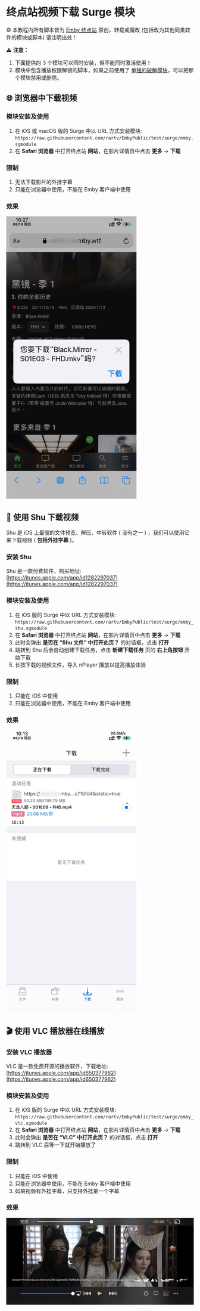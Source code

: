 # 终点站视频下载 Surge 模块

© 本教程内所有脚本皆为 [Emby 终点站](https://t.me/EmbyPublic) 原创，转载或魔改 (包括改为其他同类软件的模块或脚本) 请注明出处！

⚠️ **注意：**

1. 下面提供的 3 个模块可以同时安装，但不能同时激活使用！
2. 模块中包含播放权限解锁的脚本，如果之前使用了 [单独的破解模块](https://embywiki.911997.xyz/use-on-various-devices/use-on-ios/use-official-client/crack-with-surge.html)，可以把那个模块禁用或删除。

## 🌐 浏览器中下载视频

### 模块安装及使用

1. 在 iOS 或 macOS 版的 Surge 中以 URL 方式安装模块: `https://raw.githubusercontent.com/rartv/EmbyPublic/test/surge/emby.sgmodule`
2. 在 **Safari 浏览器** 中打开终点站 **网站**，在影片详情页中点击 **更多** -> **下载**

### 限制

1. 无法下载影片的外挂字幕
2. 只能在浏览器中使用，不能在 Emby 客户端中使用

### 效果

![浏览器中下载视频](https://raw.githubusercontent.com/tingv/image/Shortcuts/2021/8/19/D41B9DC0-E715-4C98-B6BB-BBADC456BDA7_162833.jpeg)

## 📖 使用 Shu 下载视频

Shu 是 iOS 上最强的文件预览、解压、中转软件 ( 没有之一 ) ，我们可以使用它来下载视频 ( **包括外挂字幕** )。

### 安装 Shu

Shu 是一款付费软件，购买地址: [https://itunes.apple.com/app/id1282297037](https://itunes.apple.com/app/id1282297037)

### 模块安装及使用

1. 在 iOS 版的 Surge 中以 URL 方式安装模块: `https://raw.githubusercontent.com/rartv/EmbyPublic/test/surge/emby_shu.sgmodule`
2. 在 **Safari 浏览器** 中打开终点站 **网站**，在影片详情页中点击 **更多** -> **下载**
3. 此时会弹出 **是否在 “Shu 文件” 中打开此页？** 的对话框，点击 **打开**
4. 跳转到 Shu 后会自动创建下载任务，点击 **新建下载任务** 页的 **右上角按钮** 开始下载
5. 长按下载的视频文件，导入 nPlayer 播放以提高播放体验

### 限制

1. 只能在 iOS 中使用
2. 只能在浏览器中使用，不能在 Emby 客户端中使用

### 效果

![使用 Shu 下载视频](https://raw.githubusercontent.com/tingv/image/Shortcuts/2021/8/19/49688D2F-2147-4D4D-A89D-2D299BCF92DB_162230.jpeg)

## 🎬 使用 VLC 播放器在线播放

### 安装 VLC 播放器

VLC 是一款免费开源的播放软件，下载地址: [https://itunes.apple.com/app/id650377962](https://itunes.apple.com/app/id650377962)

### 模块安装及使用

1. 在 iOS 版的 Surge 中以 URL 方式安装模块: `https://raw.githubusercontent.com/rartv/EmbyPublic/test/surge/emby_vlc.sgmodule`
2. 在 **Safari 浏览器** 中打开终点站 **网站**，在影片详情页中点击 **更多** -> **下载**
3. 此时会弹出 **是否在 “VLC” 中打开此页？** 的对话框，点击 **打开**
4. 跳转到 VLC 后等一下就开始播放了

### 限制

1. 只能在 iOS 中使用
2. 只能在浏览器中使用，不能在 Emby 客户端中使用
3. 如果视频有外挂字幕，只支持外挂第一个字幕

### 效果

![使用 VLC 播放器在线播放](https://raw.githubusercontent.com/tingv/image/Shortcuts/2021/8/19/A1B7ACE3-72AD-4C27-96FB-B1D4A847FA73_162248.jpeg)
